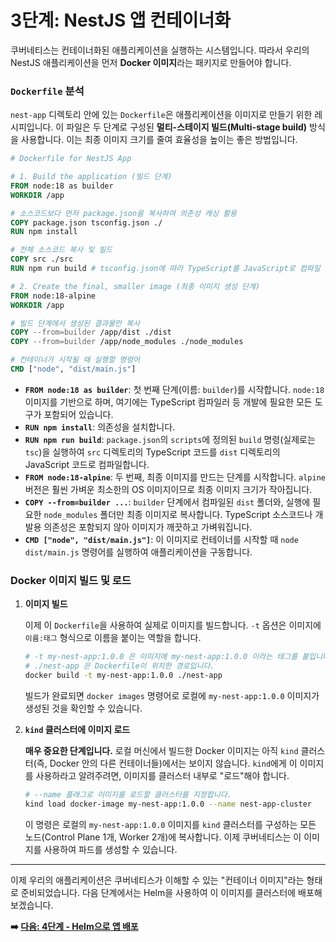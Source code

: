 # 3단계: NestJS 앱 컨테이너화

쿠버네티스는 컨테이너화된 애플리케이션을 실행하는 시스템입니다. 따라서 우리의 NestJS 애플리케이션을 먼저 **Docker 이미지**라는 패키지로 만들어야 합니다.

### `Dockerfile` 분석

`nest-app` 디렉토리 안에 있는 `Dockerfile`은 애플리케이션을 이미지로 만들기 위한 레시피입니다. 이 파일은 두 단계로 구성된 **멀티-스테이지 빌드(Multi-stage build)** 방식을 사용합니다. 이는 최종 이미지 크기를 줄여 효율성을 높이는 좋은 방법입니다.

```dockerfile
# Dockerfile for NestJS App

# 1. Build the application (빌드 단계)
FROM node:18 as builder
WORKDIR /app

# 소스코드보다 먼저 package.json을 복사하여 의존성 캐싱 활용
COPY package.json tsconfig.json ./
RUN npm install

# 전체 소스코드 복사 및 빌드
COPY src ./src
RUN npm run build # tsconfig.json에 따라 TypeScript를 JavaScript로 컴파일

# 2. Create the final, smaller image (최종 이미지 생성 단계)
FROM node:18-alpine
WORKDIR /app

# 빌드 단계에서 생성된 결과물만 복사
COPY --from=builder /app/dist ./dist
COPY --from=builder /app/node_modules ./node_modules

# 컨테이너가 시작될 때 실행할 명령어
CMD ["node", "dist/main.js"]
```

*   **`FROM node:18 as builder`**: 첫 번째 단계(이름: `builder`)를 시작합니다. `node:18` 이미지를 기반으로 하며, 여기에는 TypeScript 컴파일러 등 개발에 필요한 모든 도구가 포함되어 있습니다.
*   **`RUN npm install`**: 의존성을 설치합니다.
*   **`RUN npm run build`**: `package.json`의 `scripts`에 정의된 `build` 명령(실제로는 `tsc`)을 실행하여 `src` 디렉토리의 TypeScript 코드를 `dist` 디렉토리의 JavaScript 코드로 컴파일합니다.
*   **`FROM node:18-alpine`**: 두 번째, 최종 이미지를 만드는 단계를 시작합니다. `alpine` 버전은 훨씬 가벼운 최소한의 OS 이미지이므로 최종 이미지 크기가 작아집니다.
*   **`COPY --from=builder ...`**: `builder` 단계에서 컴파일된 `dist` 폴더와, 실행에 필요한 `node_modules` 폴더만 최종 이미지로 복사합니다. TypeScript 소스코드나 개발용 의존성은 포함되지 않아 이미지가 깨끗하고 가벼워집니다.
*   **`CMD ["node", "dist/main.js"]`**: 이 이미지로 컨테이너를 시작할 때 `node dist/main.js` 명령어를 실행하여 애플리케이션을 구동합니다.

### Docker 이미지 빌드 및 로드

1.  **이미지 빌드**

    이제 이 `Dockerfile`을 사용하여 실제로 이미지를 빌드합니다. `-t` 옵션은 이미지에 `이름:태그` 형식으로 이름을 붙이는 역할을 합니다.

    ```bash
    # -t my-nest-app:1.0.0 은 이미지에 my-nest-app:1.0.0 이라는 태그를 붙입니다.
    # ./nest-app 은 Dockerfile이 위치한 경로입니다.
    docker build -t my-nest-app:1.0.0 ./nest-app
    ```

    빌드가 완료되면 `docker images` 명령어로 로컬에 `my-nest-app:1.0.0` 이미지가 생성된 것을 확인할 수 있습니다.

2.  **`kind` 클러스터에 이미지 로드**

    **매우 중요한 단계입니다.** 로컬 머신에서 빌드한 Docker 이미지는 아직 `kind` 클러스터(즉, Docker 안의 다른 컨테이너들)에서는 보이지 않습니다. `kind`에게 이 이미지를 사용하라고 알려주려면, 이미지를 클러스터 내부로 "로드"해야 합니다.

    ```bash
    # --name 플래그로 이미지를 로드할 클러스터를 지정합니다.
    kind load docker-image my-nest-app:1.0.0 --name nest-app-cluster
    ```

    이 명령은 로컬의 `my-nest-app:1.0.0` 이미지를 `kind` 클러스터를 구성하는 모든 노드(Control Plane 1개, Worker 2개)에 복사합니다. 이제 쿠버네티스는 이 이미지를 사용하여 파드를 생성할 수 있습니다.

---

이제 우리의 애플리케이션은 쿠버네티스가 이해할 수 있는 "컨테이너 이미지"라는 형태로 준비되었습니다. 다음 단계에서는 Helm을 사용하여 이 이미지를 클러스터에 배포해 보겠습니다.

**➡️ [다음: 4단계 - Helm으로 앱 배포](./04-helm-deployment.md)**
